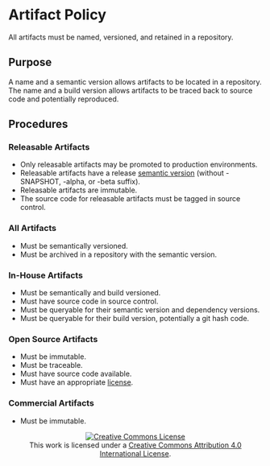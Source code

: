 # Artifact Policy
All artifacts must be named, versioned, and retained in a repository.

## Purpose
A name and a semantic version allows artifacts to be located in a repository.
The name and a build version allows artifacts to be traced back to source code and potentially reproduced.  

## Procedures
### Releasable Artifacts
- Only releasable artifacts may be promoted to production environments.
- Releasable artifacts have a release [semantic version](./version.md) (without -SNAPSHOT, -alpha, or -beta suffix).
- Releasable artifacts are immutable.
- The source code for releasable artifacts must be tagged in source control.

### All Artifacts 
- Must be semantically versioned.
- Must be archived in a repository with the semantic version.

### In-House Artifacts
- Must be semantically and build versioned.
- Must have source code in source control.
- Must be queryable for their semantic version and dependency versions.
- Must be queryable for their build version, potentially a git hash code.

### Open Source Artifacts
- Must be immutable.
- Must be traceable.
- Must have source code available.
- Must have an appropriate [license](./license.md).

### Commercial Artifacts
- Must be immutable.

<p align="center">
  <a rel="license" href="http://creativecommons.org/licenses/by/4.0/"><img alt="Creative Commons License" style="border-width:0" src="https://i.creativecommons.org/l/by/4.0/88x31.png"/></a>
  <br />
  This work is licensed under a <a rel="license" href="http://creativecommons.org/licenses/by/4.0/">Creative Commons Attribution 4.0 International License</a>.
</p>

